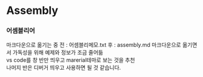 # Assembly
### 어셈블리어
마크다운으로 옮기는 중
전 : 어셈블리메모.txt
후 : assembly.md
마크다운으로 옮기면서 가독성을 위해 예제와 정보가 조금 줄어듦<br/>
vs code를 창 반만 띄우고 marerial테마로 보는 것을 추천<br/>
나머지 반은 디버거 띄우고 사용하면 될 것 같습니다.
